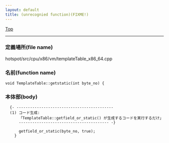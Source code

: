```yaml
---
layout: default
title: (unrecognied function)(FIXME!)
---
```

[Top](../index.html)

--- 
### 定義場所(file name)
hotspot/src/cpu/x86/vm/templateTable_x86_64.cpp

### 名前(function name)
```
void TemplateTable::getstatic(int byte_no) {
```

### 本体部(body)
```
  {- -------------------------------------------
  (1) コード生成: 
      「TemplateTable::getfield_or_static() が生成するコードを実行するだけ」
      ---------------------------------------- -}

	  getfield_or_static(byte_no, true);
	}
	
```


